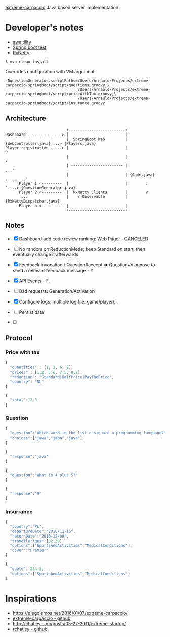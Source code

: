 [extreme-carpaccio](https://github.com/dlresende/extreme-carpaccio) Java based server implementation


# Developer's notes

* [awaitility](https://github.com/awaitility/awaitility/wiki/Usage)
* [Spring boot test](http://docs.spring.io/spring-boot/docs/current/reference/html/boot-features-testing.html)
* [RxNetty](https://github.com/ReactiveX/RxNetty)

```
$ mvn clean install
```

Overrides configuration with VM argument.

```
-DquestionGenerator.scriptPaths=/Users/Arnauld/Projects/extreme-carpaccio-springboot/script/questions.groovy,\
                                /Users/Arnauld/Projects/extreme-carpaccio-springboot/script/priceWithTax.groovy,\
                                /Users/Arnauld/Projects/extreme-carpaccio-springboot/script/insurance.groovy
```

## Architecture

```
                           +-------------------------+
Dashboard ---------------> |                         |
                           |  SpringBoot Web         | {WebController.java} ...> {Players.java}
Player registration -----> |                         |                            ^
                           |                         |                           /
                           | ----------------------- |                       ...' 
                           |                         | {Game.java} .........'
      Player 1 <---------  |                         |        :             `....> {QuestionGenerator.java}
      Player 2 <---------  |  RxNetty Clients        |        v
       ...                 |    / Observable         | {RxNettyDispatcher.java}
      Player n <---------  |                         |
                           +-------------------------+

```

## Notes

* [x] Dashboard add code review ranking: Web Page; - CANCELED
* [ ] No random on ReductionMode; keep Standard on start, then eventually change it afterwards
* [x] Feedback invocation / Question#accept => Question#diagnose to send a relevant feedback message - Y
* [x] API Events - F.



* [ ] Bad requests: Generation/Activation 
* [x] Configure logs: multiple log file: game/player/...
* [ ] Persist data
* [ ] 

## Protocol

### Price with tax

```javascript
{
  "quantities" : [1, 3, 6, 2],
  "prices" : [1.2, 3.6, 7.5, 8.2],
  "reduction": "Standard|HalfPrice|PayThePrice",
  "country": "NL"
}
```

```javascript
{
  "total":12.3
}
```

### Question

```javascript
{
  "question":"Which word in the list designate a programming language?",
  "choices":["jawa","jaba","java"]
}
```

```javascript
{
  "response":"java"
}
```

```javascript
{
  "question":"What is 4 plus 5?"
}
```

```javascript
{
  "response":"9"
}
```

### Insurrance

```javascript
{
  "country":"PL",
  "departureDate":"2016-11-15",
  "returnDate":"2016-12-09",
  "travellerAges":[32,39],
  "options":["SportsAndActivities","MedicalConditions"],
  "cover":"Premier"
}
```

```javascript
{
  "quote": 234.5,
  "options":["SportsAndActivities","MedicalConditions"]
}
```
# Inspirations

* https://diegolemos.net/2016/01/07/extreme-carpaccio/
* [extreme-carpaccio - github](https://github.com/dlresende/extreme-carpaccio)
* http://chatley.com/posts/05-27-2011/extreme-startup/
* [rchatley - github](https://github.com/rchatley/extreme_startup/blob/master/lib/extreme_startup/question_factory.rb)
